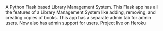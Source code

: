 A Python Flask based Library Management System. This Flask app has all the features of a Library Management System like adding, removing, and creating copies of books. This app has a separate admin tab for admin users. Now also has admin support for users. Project live on Heroku
